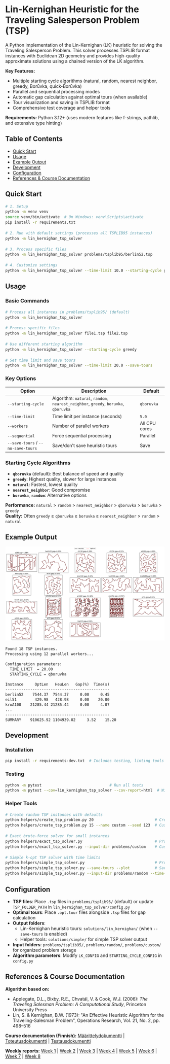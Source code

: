 # Lin-Kernighan Heuristic for the Traveling Salesperson Problem (TSP)

A Python implementation of the Lin-Kernighan (LK) heuristic for solving the Traveling Salesperson Problem. This solver processes TSPLIB format instances with Euclidean 2D geometry and provides high-quality approximate solutions using a chained version of the LK algorithm.

**Key Features:**
- Multiple starting cycle algorithms (natural, random, nearest neighbor, greedy, Borůvka, quick-Borůvka)
- Parallel and sequential processing modes
- Automatic gap calculation against optimal tours (when available)
- Tour visualization and saving in TSPLIB format
- Comprehensive test coverage and helper tools

**Requirements:** Python 3.12+ (uses modern features like f-strings, pathlib, and extensive type hinting)

## Table of Contents
- [Quick Start](#quick-start)
- [Usage](#usage)
- [Example Output](#example-output)
- [Development](#development)
- [Configuration](#configuration)
- [References & Course Documentation](#references--course-documentation)

## Quick Start

```bash
# 1. Setup
python -m venv venv
source venv/bin/activate  # On Windows: venv\Scripts\activate
pip install -r requirements.txt

# 2. Run with default settings (processes all TSPLIB95 instances)
python -m lin_kernighan_tsp_solver

# 3. Process specific files
python -m lin_kernighan_tsp_solver problems/tsplib95/berlin52.tsp

# 4. Customize settings
python -m lin_kernighan_tsp_solver --time-limit 10.0 --starting-cycle greedy
```

## Usage

### Basic Commands

```bash
# Process all instances in problems/tsplib95/ (default)
python -m lin_kernighan_tsp_solver

# Process specific files
python -m lin_kernighan_tsp_solver file1.tsp file2.tsp

# Use different starting algorithm
python -m lin_kernighan_tsp_solver --starting-cycle greedy

# Set time limit and save tours
python -m lin_kernighan_tsp_solver --time-limit 20.0 --save-tours
```

### Key Options

| Option | Description | Default |
|--------|-------------|---------|
| `--starting-cycle` | Algorithm: `natural`, `random`, `nearest_neighbor`, `greedy`, `boruvka`, `qboruvka` | `qboruvka` |
| `--time-limit` | Time limit per instance (seconds) | `5.0` |
| `--workers` | Number of parallel workers | All CPU cores |
| `--sequential` | Force sequential processing | Parallel |
| `--save-tours` / `--no-save-tours` | Save/don't save heuristic tours | Save |

### Starting Cycle Algorithms

- **`qboruvka`** (default): Best balance of speed and quality
- **`greedy`**: Highest quality, slower for large instances  
- **`natural`**: Fastest, lowest quality
- **`nearest_neighbor`**: Good compromise
- **`boruvka`**, **`random`**: Alternative options

**Performance:** `natural` > `random` > `nearest_neighbor` > `qboruvka` > `boruvka` > `greedy`  
**Quality:** Often `greedy` ≥ `qboruvka` ≥ `boruvka` ≥ `nearest_neighbor` > `random` > `natural`

## Example Output

![Example output plots](/images/lin-kernighan-example-output-20s-parallel.png)

```
Found 18 TSP instances.
Processing using 12 parallel workers...

Configuration parameters:
  TIME_LIMIT  = 20.00
  STARTING_CYCLE = qboruvka

Instance     OptLen   HeuLen   Gap(%)  Time(s)
----------------------------------------------
berlin52    7544.37  7544.37     0.00     0.45
eil51        429.98   428.98     0.00    20.00
kroA100    21285.44 21285.44     0.00     4.07
...
----------------------------------------------
SUMMARY    910625.92 1104939.02     3.52    15.20
```

## Development

### Installation
```bash
pip install -r requirements-dev.txt  # Includes testing, linting tools
```

### Testing
```bash
python -m pytest                              # Run all tests
python -m pytest --cov=lin_kernighan_tsp_solver --cov-report=html  # With coverage
```

### Helper Tools
```bash
# Create random TSP instances with defaults
python helpers/create_tsp_problem.py 20                           # Creates rand20.tsp in problems/random/
python helpers/create_tsp_problem.py 15 --name custom --seed 123  # Custom name with seed

# Exact brute-force solver for small instances  
python helpers/exact_tsp_solver.py                                # Process problems/random/*.tsp
python helpers/exact_tsp_solver.py --input-dir problems/custom    # Custom input directory

# Simple k-opt TSP solver with time limits
python helpers/simple_tsp_solver.py                               # Process problems/tsplib95/*.tsp
python helpers/simple_tsp_solver.py --save-tours --plot           # Save tours and show plots
python helpers/simple_tsp_solver.py --input-dir problems/random --time-limit 10  # Custom config
```

## Configuration

- **TSP files**: Place `.tsp` files in `problems/tsplib95/` (default) or update `TSP_FOLDER_PATH` in `lin_kernighan_tsp_solver/config.py`
- **Optimal tours**: Place `.opt.tour` files alongside `.tsp` files for gap calculation
- **Output folders**: 
  - Lin-Kernighan heuristic tours: `solutions/lin_kernighan/` (when `--save-tours` is enabled)
  - Helper tools: `solutions/simple/` for simple TSP solver output
- **Input folders**: `problems/tsplib95/`, `problems/random/`, `problems/custom/` for organized problem storage
- **Algorithm parameters**: Modify `LK_CONFIG` and `STARTING_CYCLE_CONFIG` in `config.py`

## References & Course Documentation

**Algorithm based on:**
- Applegate, D.L., Bixby, R.E., Chvatál, V. & Cook, W.J. (2006): _The Traveling Salesman Problem: A Computational Study_, Princeton University Press
- Lin, S. & Kernighan, B.W. (1973): "An Effective Heuristic Algorithm for the Traveling-Salesman Problem", Operations Research, Vol. 21, No. 2, pp. 498–516

**Course documentation (Finnish):**
[Määrittelydokumentti](/documentation/requirements_specification.md) | [Toteutusdokumentti](/documentation/implementation_specification.md) | [Testausdokumentti](/documentation/testing_specification.md)

**Weekly reports:** [Week 1](/documentation/reports/weekly_report_1.md) | [Week 2](/documentation/reports/weekly_report_2.md) | [Week 3](/documentation/reports/weekly_report_3.md) | [Week 4](/documentation/reports/weekly_report_4.md) | [Week 5](/documentation/reports/weekly_report_5.md) | [Week 6](/documentation/reports/weekly_report_6.md) | [Week 7](/documentation/reports/weekly_report_7.md) | [Week 8](/documentation/reports/weekly_report_8.md)
